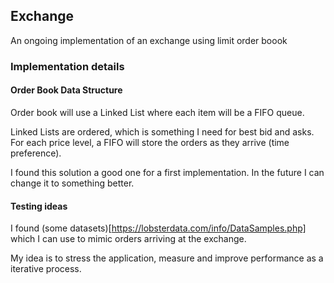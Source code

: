 ## Exchange

An ongoing implementation of an exchange using limit order boook

### Implementation details

#### Order Book Data Structure 

Order book will use a Linked List where each item will be a FIFO queue. 

Linked Lists are ordered, which is something I need for best bid and asks.
For each price level, a FIFO will store the orders as they arrive (time preference).

I found this solution a good one for a first implementation. 
In the future I can change it to something better.


#### Testing ideas

I found (some datasets)[https://lobsterdata.com/info/DataSamples.php] which I can
use to mimic orders arriving at the exchange.

My idea is to stress the application, measure and improve performance as a iterative process.

